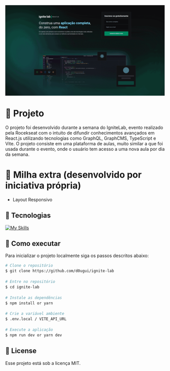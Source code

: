<img align="center" src="src/assets/tela.gif" alt="IgniteLab">

# 📖 Projeto

O projeto foi desenvolvido durante a semana do IgniteLab, evento realizado pela Rocekseat com o intuito de difundir conhecimentos avançados em React.js utilizando tecnologias como GraphQL, GraphCMS, TypeScript e Vite. O projeto consiste em uma plataforma de aulas, muito similar a que foi usada durante o evento, onde o usuário tem acesso a uma nova aula por dia da semana.

# 🌟 Milha extra (desenvolvido por iniciativa própria)
- Layout Responsivo

## 🧪 Tecnologias

[![My Skills](https://skillicons.dev/icons?i=react,typescript,graphql,vite)](https://skillicons.dev)

## 🚀 Como executar

Para inicializar o projeto localmente siga os passos descritos abaixo:

```bash
# Clone o repositório
$ git clone https://github.com/d0ugui/ignite-lab

# Entre no repositório
$ cd ignite-lab

# Instale as dependências
$ npm install or yarn

# Crie a variável ambiente
$ .env.local / VITE_API_URL

# Execute a aplicação
$ npm run dev or yarn dev
```

## 📝 License

Esse projeto está sob a licença MIT.

